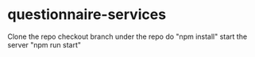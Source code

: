 # questionnaire-services

Clone the repo
checkout branch
under the repo do "npm install"
start the server "npm run start"
